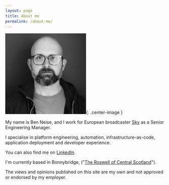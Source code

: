 ```yaml
---
layout: page
title: About me
permalink: /about-me/
---
```

![Ben Neise, looking serious, in a black & white picture](/assets/ben_profile_pic.jpg){: .center-image }

My name is Ben Neise, and I work for European broadcaster [Sky](https://www.skygroup.sky/) as a Senior Engineering Manager. 

I specialise in platform engineering, automation, infrastructure-as-code, application deployment and developer experience.

You can also find me on [LinkedIn](https://www.linkedin.com/in/benneise).

<script src="https://platform.linkedin.com/badges/js/profile.js" async defer type="text/javascript">
</script>
<div class="badge-base LI-profile-badge" data-locale="en_US" data-size="large" data-theme="light" data-type="HORIZONTAL" data-vanity="benneise" data-version="v1">
    <a class="badge-base__link LI-simple-link" href="https://uk.linkedin.com/in/benneise?trk=profile-badge">
    </a>
</div>

I'm currently based in Bonnybridge, ("[The Roswell of Central Scotland](https://www.heraldscotland.com/news/18562347.bonnybridge-roswell-ufo-hotspot-perhaps-falkirk-triangle-actually-window-another-dimension-/)").

<div class="note">The views and opinions published on this site are my own and not approved or endorsed by my employer.</div>